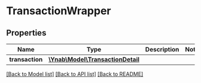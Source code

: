 # TransactionWrapper

## Properties
Name | Type | Description | Notes
------------ | ------------- | ------------- | -------------
**transaction** | [**\Ynab\Model\TransactionDetail**](TransactionDetail.md) |  | 

[[Back to Model list]](../README.md#documentation-for-models) [[Back to API list]](../README.md#documentation-for-api-endpoints) [[Back to README]](../README.md)


